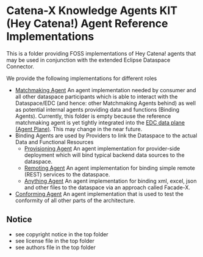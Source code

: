 # Catena-X Knowledge Agents KIT (Hey Catena!) Agent Reference Implementations

This is a folder providing FOSS implementations of Hey Catena! agents that may be 
used in conjunction with the extended Eclipse Dataspace Connector.

We provide the following implementations for different roles

- [Matchmaking Agent](matchmaking) An agent implementation needed by consumer and all other dataspace participants which is able to interact with the Dataspace/EDC (and hence: other Matchmaking Agents behind) as well as potential internal agents providing data and functions (Binding Agents). Currently, this folder is empty because the reference matchmaking agent is yet tightly integrated into the [EDC data plane (Agent Plane)](../edc/agent-plane). This may change in the near future.
- Binding Agents are used by Providers to link the Dataspace to the actual Data and Functional Resources 
  - [Provisioning Agent](provisioning) An agent implementation for provider-side deployment which will bind typical backend data sources to the dataspace.
  - [Remoting Agent](remoting) An agent implementation for binding simple remote (REST) services to the dataspace.
  - [Anything Agent](anything) An agent implementation for binding xml, excel, json and other files to the dataspace via an approach called Facade-X.
- [Conforming Agent](conforming) An agent implementation that is used to test the conformity of all other parts of the architecture.

## Notice

* see copyright notice in the top folder
* see license file in the top folder
* see authors file in the top folder





